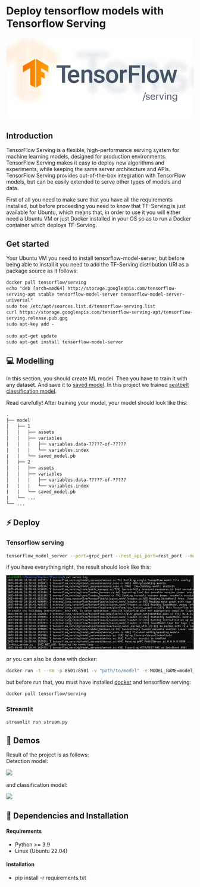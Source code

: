 # Deploy tensorflow models with Tensorflow Serving

<img src="images/theme.png">

## Introduction

TensorFlow Serving is a flexible, high-performance serving system for machine learning models, designed for production environments. TensorFlow Serving makes it easy to deploy new algorithms and experiments, while keeping the same server architecture and APIs. TensorFlow Serving provides out-of-the-box integration with TensorFlow models, but can be easily extended to serve other types of models and data.

First of all you need to make sure that you have all the requirements installed, but before proceeding you need to know that TF-Serving is just available for Ubuntu, which means that, in order to use it you will either need a Ubuntu VM or just Docker installed in your OS so as to run a Docker container which deploys TF-Serving.

## Get started

Your Ubuntu VM you need to install tensorflow-model-server, but before being able to install it you need to add the TF-Serving distribution URI as a package source as it follows:

```console
docker pull tensorflow/serving
echo "deb [arch=amd64] http://storage.googleapis.com/tensorflow-serving-apt stable tensorflow-model-server tensorflow-model-server-universal"
sudo tee /etc/apt/sources.list.d/tensorflow-serving.list
curl https://storage.googleapis.com/tensorflow-serving-apt/tensorflow-serving.release.pub.gpg
sudo apt-key add -

sudo apt-get update
sudo apt-get install tensorflow-model-server
```

## 💻 Modelling

In this section, you should create ML model. Then you have to train it with any dataset. And save it to [saved model](https://www.google.com/url?sa=t&rct=j&q=&esrc=s&source=web&cd=&cad=rja&uact=8&ved=2ahUKEwi2257Ln5WBAxVGS_EDHT8vBDAQFnoECBUQAQ&url=https%3A%2F%2Fwww.tensorflow.org%2Ftutorials%2Fkeras%2Fsave_and_load&usg=AOvVaw3laJhbbRfUVm8mrZgDlcuB&opi=89978449). In this project we trained [seatbelt classification model](https://github.com/shoxa0707/SeatBelt-Classification).

Read carefully! After training your model, your model should look like this:

    .
    ├── model
    │   ├── 1
    │   │   ├── assets
    │   │   ├── variables
    │   │   |   ├── variables.data-?????-of-?????
    |   |   |   └── variables.index
    |   |   └── saved_model.pb
    │   ├── 2
    │   │   ├── assets
    │   │   ├── variables
    │   │   |   ├── variables.data-?????-of-?????
    |   |   |   └── variables.index
    |   |   └── saved_model.pb
    |   └── ...
    └── ...

## ⚡ Deploy

### Tensorflow serving

```bash
tensorflow_model_server --port=grpc_port --rest_api_port=rest_port --model_name=model_name --model_base_path=path/to/model >server.log 2>&1
```

if you have everything right, the result should look like this:

<img src="images/result.png">

or you can also be done with docker:

```bash
docker run -t --rm -p 8501:8501 -v "path/to/model" -e MODEL_NAME=model_name tensorflow/serving
```

but before run that, you must have installed [docker](https://www.digitalocean.com/community/tutorials/how-to-install-and-use-docker-on-ubuntu-22-04) and tensorflow serving:

```bash
docker pull tensorflow/serving
```

### Streamlit

```console
streamlit run stream.py
```

## 👀 Demos

Result of the project is as follows:<br>
Detection model:

<img src="images/yolo.gif">

and classification model:

<img src="images/seatTFS.gif">

## 🔧 Dependencies and Installation

#### Requirements

- Python >= 3.9
- Linux (Ubuntu 22.04)

#### Installation

- pip install -r requirements.txt
